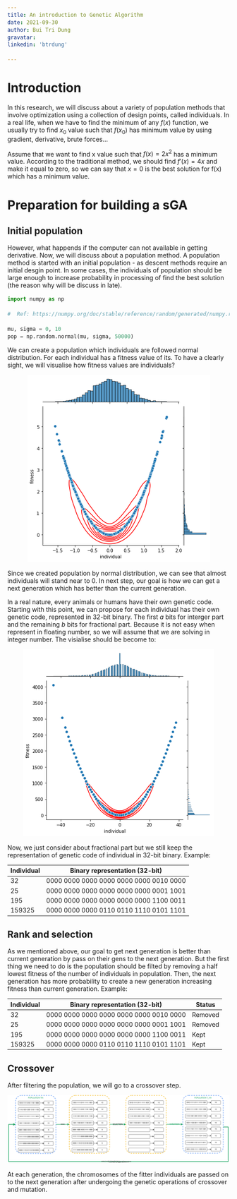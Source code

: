 ```yaml
---
title: An introduction to Genetic Algorithm 
date: 2021-09-30
author: Bui Tri Dung
gravatar:  
linkedin: 'btrdung'

--- 
```



# Introduction 

In this research, we will discuss about a variety of population methods that involve optimization using a collection of design points, called individuals. In a real life, when we have to find the minimum of any $f(x)$ function, we usually try to find $x_0$ value such that $f(x_0)$ has minimum value by using gradient, derivative, brute forces... 

Assume that we want to find x value such that $f(x) = 2x^2$ has a minimum value. According to the traditional method, we should find $f'(x) = 4x$ and make it equal to zero, so we can say that $x = 0$ is the best solution for f(x) which has a minimum value. 

# Preparation for building a sGA

## Initial population

However, what happends if the computer can not available in getting derivative. Now, we will discuss about a population method. A population method is started with an initial population - as descent methods require an initial desgin point. In some cases, the individuals of population should be large enough to increase probability in processing of find the best solution (the reason why will be discuss in late). 

```python
import numpy as np 

#  Ref: https://numpy.org/doc/stable/reference/random/generated/numpy.random.normal.html  

mu, sigma = 0, 10
pop = np.random.normal(mu, sigma, 50000)
```
 
We can create a population which individuals are followed normal distribution. For each individual has a fitness value of its. To have a clearly sight, we will visualise how fitness values are individuals?

<p align="center">
  <img src="./../public/individual_in_fx_simple_floating_number.png" alt="Algorithm about GA"/>
</p> 

Since we created population by normal distribution, we can see that almost individuals will stand near to 0. In next step, our goal is how we can get a next generation which has better than the current generation. 

In a real nature, every animals or humans have their own genetic code. Starting with this point, we can propose for each individual has their own genetic code, represented in 32-bit binary. The first $a$ bits for interger part and the remaining $b$ bits for fractional part. Because it is not easy when represent in floating number, so we will assume that we are solving in integer number. The visialise should be become to: 

<p align="center">
  <img src="./../public/individual_in_fx_simple_integer_numer.png" alt="Algorithm about GA"/>
</p> 

Now, we just consider about fractional part but we still keep the representation of genetic code of individual in 32-bit binary. Example: 


| Individual | Binary representation (32-bit)| 
| -- | -- | 
| 32 | 0000 0000 0000 0000 0000 0000 0010 0000 |
| 25 | 0000 0000 0000 0000 0000 0000 0001 1001 |
| 195 | 0000 0000 0000 0000 0000 0000 1100 0011 |
| 159325 | 0000 0000 0000 0110 0110 1110 0101 1101 |

## Rank and selection
As we mentioned above, our goal to get next generation is better than current generation by pass on their gens to the next generation. But the first thing we need to do is the population should be filted by removing a half lowest fitness of the number of individuals in population. Then, the next generation has more probability to create a new generation increasing fitness than current generation. Example:

| Individual | Binary representation (32-bit)| Status |
| -- | -- | -- |
| 32 | 0000 0000 0000 0000 0000 0000 0010 0000 | Removed |
| 25 | 0000 0000 0000 0000 0000 0000 0001 1001 | Removed |
| 195 | 0000 0000 0000 0000 0000 0000 1100 0011 | Kept |
| 159325 | 0000 0000 0000 0110 0110 1110 0101 1101 | Kept |

## Crossover 


After filtering the population, we will go to a crossover step. 

<p align="center">
  <img src="./../public/EAPROCESS.svg" alt="Algorithm about GA"/>
</p> 



At each generation, the chromosomes of the fitter individuals are passed on to the next generation after undergoing the genetic operations of crossover and mutation.
